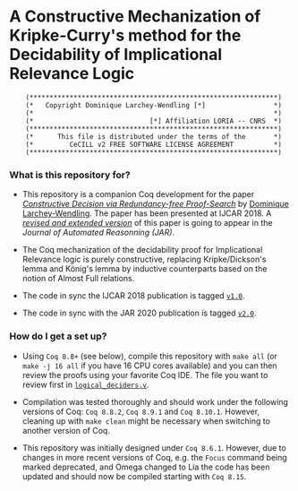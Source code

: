 # A Constructive Mechanization of Kripke-Curry's method for the Decidability of Implicational Relevance Logic

        (**************************************************************)
        (*   Copyright Dominique Larchey-Wendling [*]                 *)
        (*                                                            *)
        (*                             [*] Affiliation LORIA -- CNRS  *)
        (**************************************************************)
        (*      This file is distributed under the terms of the       *)
        (*         CeCILL v2 FREE SOFTWARE LICENSE AGREEMENT          *)
        (**************************************************************)

### What is this repository for? ###

* This repository is a companion Coq development for the paper
  [*Constructive Decision via Redundancy-free Proof-Search*](http://www.loria.fr/~larchey/papers/IJCAR-2018_paper_74.pdf)
  by [Dominique Larchey-Wendling](http://www.loria.fr/~larchey).
  The paper has been presented at IJCAR 2018.
  A [*revised and extended version*](http://www.loria.fr/~larchey/papers/JAR-2019.pdf)
  of this paper is going to appear in the _Journal of Automated Reasonning (JAR)_.

* The Coq mechanization of the decidability proof for Implicational Relevance
  logic is purely constructive, replacing Kripke/Dickson's lemma and
  König's lemma by inductive counterparts based on the notion of
  Almost Full relations.

* The code in sync the IJCAR 2018 publication is tagged [`v1.0`](https://github.com/DmxLarchey/Relevant-decidability/tree/v1.0).

* The code in sync with the JAR 2020 publication is tagged [`v2.0`](https://github.com/DmxLarchey/Relevant-decidability/tree/v2.0).

### How do I get a set up? ###

* Using `Coq 8.8+` (see below), compile this repository with `make
  all` (or `make -j 16 all` if you have 16 CPU cores available) and
  you can then review the proofs using your favorite Coq IDE.  The
  file you want to review first in
  [`logical_deciders.v`](logical_deciders.v).

* Compilation was tested thoroughly and should work under the following
  versions of Coq: `Coq 8.8.2`, `Coq 8.9.1` and `Coq 8.10.1`.
  However, cleaning up with `make clean` might be necessary
  when switching to another version of Coq.

* This repository was initially designed under `Coq 8.6.1`. However,
  due to changes in more recent versions of Coq, e.g. the `Focus`
  command being marked deprecated, and Omega changed to Lia the code
  has been updated and should now be compiled starting with `Coq 8.15`.
